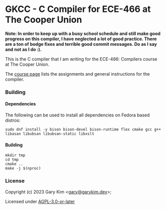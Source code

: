 # GKCC - C Compiler for ECE-466 at The Cooper Union

**Note: In order to keep up with a busy school schedule and still make good
progress on this compiler, I have neglected a lot of good practice. There are a
ton of  bodge fixes and terrible good commit messages. Do as I say and not as I
do :).**

This is the C compiler that I am writing for the ECE-466: Compilers
course at The Cooper Union.

The [course page](http://faculty.cooper.edu/hak/ece466) lists the
assignments and general instructions for the compiler.

### Building


#### Dependencies

The following can be used to install all dependencies on Fedora based distros:

```
sudo dnf install -y bison bison-devel bison-runtime flex cmake gcc g++ libasan libubsan libubsan-static libxslt
```

#### Building

```
mkdir tmp
cd tmp
cmake ..
make -j $(nproc)
```

### License

Copyright (c) 2023 Gary Kim <<gary@garykim.dev>>;

Licensed under [AGPL-3.0-or-later](./LICENSE)

